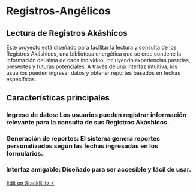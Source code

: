 # Registros-Angélicos
## Lectura de Registros Akáshicos

Este proyecto está diseñado para facilitar la lectura y consulta de los Registros Akáshicos, una biblioteca energética que se cree contiene la información del alma de cada individuo, incluyendo experiencias pasadas, presentes y futuras potenciales. A través de una interfaz intuitiva, los usuarios pueden ingresar datos y obtener reportes basados en fechas específicas.

## Características principales

### Ingreso de datos: Los usuarios pueden registrar información relevante para la consulta de sus Registros Akáshicos.

### Generación de reportes: El sistema genera reportes personalizados según las fechas ingresadas en los formularios.

### Interfaz amigable: Diseñado para ser accesible y fácil de usar.
[Edit on StackBlitz ⚡️](https://stackblitz.com/edit/registros-angelicos-2-8lpc96)
